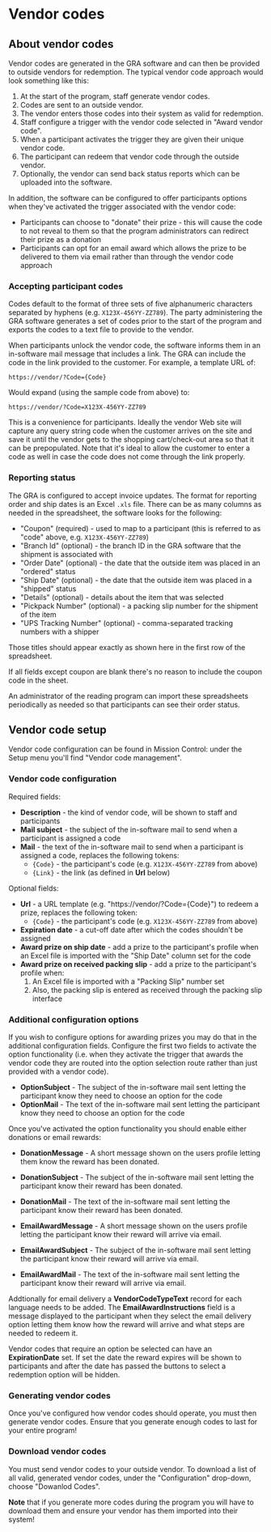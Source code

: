 # Vendor codes

## About vendor codes

Vendor codes are generated in the GRA software and can then be provided to outside vendors
for redemption. The typical vendor code approach would look something like this:

1. At the start of the program, staff generate vendor codes.
2. Codes are sent to an outside vendor.
3. The vendor enters those codes into their system as valid for redemption.
4. Staff configure a trigger with the vendor code selected in "Award vendor code".
5. When a participant activates the trigger they are given their unique vendor code.
6. The participant can redeem that vendor code through the outside vendor.
7. Optionally, the vendor can send back status reports which can be uploaded into the software.

In addition, the software can be configured to offer participants options when they've activated
the trigger associated with the vendor code:

- Participants can choose to "donate" their prize - this will cause the code to not reveal to them
  so that the program administrators can redirect their prize as a donation
- Participants can opt for an email award which allows the prize to be delivered to them via email
  rather than through the vendor code approach

### Accepting participant codes

Codes default to the format of three sets of five alphanumeric
characters separated by hyphens (e.g. `X123X-456YY-ZZ789`). The party
administering the GRA software generates a set of codes prior to the
start of the program and exports the codes to a text file to provide
to the vendor.

When participants unlock the vendor code, the software informs them in
an in-software mail message that includes a link. The GRA can include
the code in the link provided to the customer. For example, a template
URL of:

```
https://vendor/?Code={Code}
```

Would expand (using the sample code from above) to:

```
https://vendor/?Code=X123X-456YY-ZZ789
```

This is a convenience for participants. Ideally the vendor Web site will
capture any query string code when the customer arrives on the site and
save it until the vendor gets to the shopping cart/check-out area so
that it can be prepopulated. Note that it's ideal to allow the customer
to enter a code as well in case the code does not come through the link
properly.

### Reporting status

The GRA is configured to accept invoice updates. The format for reporting order and ship dates is
an Excel `.xls` file. There can be as many columns as needed in the spreadsheet, the software looks
for the following:

- "Coupon" (required) - used to map to a participant (this is referred to as "code" above,
  e.g. `X123X-456YY-ZZ789`)
- "Branch Id" (optional) - the branch ID in the GRA software that the shipment is associated with
- "Order Date" (optional) - the date that the outside item was placed in an "ordered" status
- "Ship Date" (optional) - the date that the outside item was placed in a "shipped" status
- "Details" (optional) - details about the item that was selected
- "Pickpack Number" (optional) - a packing slip number for the shipment of the item
- "UPS Tracking Number" (optional) - comma-separated tracking numbers with a shipper

Those titles should appear exactly as shown here in the first row of the
spreadsheet.

If all fields except coupon are blank there's no reason to include the coupon code in the
sheet.

An administrator of the reading program can import these spreadsheets
periodically as needed so that participants can see their order status.

## Vendor code setup

Vendor code configuration can be found in Mission Control: under the Setup menu you'll find
"Vendor code management".

### Vendor code configuration

Required fields:

- **Description** - the kind of vendor code, will be shown to staff and participants
- **Mail subject** - the subject of the in-software mail to send when a participant is
  assigned a code
- **Mail** - the text of the in-software mail to send when a participant is assigned a code,
  replaces the following tokens:
  - `{Code}` - the participant's code (e.g. `X123X-456YY-ZZ789` from above)
  - `{Link}` - the link (as defined in **Url** below)

Optional fields:

- **Url** - a URL template (e.g. "https://vendor/?Code={Code}") to redeem a prize, replaces the
  following token:
  - `{Code}` - the participant's code (e.g. `X123X-456YY-ZZ789` from above)
- **Expiration date** - a cut-off date after which the codes shouldn't be assigned
- **Award prize on ship date** - add a prize to the participant's profile when an Excel file is
  imported with the "Ship Date" column set for the code
- **Award prize on received packing slip** - add a prize to the participant's profile when:
  1. An Excel file is imported with a "Packing Slip" number set
  2. Also, the packing slip is entered as received through the packing slip interface

### Additional configuration options

If you wish to configure options for awarding prizes you may do that in the additional
configuration fields. Configure the first two fields to activate the option functionality
(i.e. when they activate the trigger that awards the vendor code they are routed into the option
selection route rather than just provided with a vendor code).

- **OptionSubject** - The subject of the in-software mail sent letting the participant know they
  need to choose an option for the code
- **OptionMail** - The text of the in-software mail sent letting the participant know they
  need to choose an option for the code

Once you've activated the option functionality you should enable either donations or email rewards:

- **DonationMessage** - A short message shown on the users profile letting them know the
  reward has been donated.
- **DonationSubject** - The subject of the in-software mail sent letting the participant know
  their reward has been donated.
- **DonationMail** - The text of the in-software mail sent letting the participant know their
  reward has been donated.

- **EmailAwardMessage** - A short message shown on the users profile letting the participant
  know their reward will arrive via email.
- **EmailAwardSubject** - The subject of the in-software mail sent letting the participant know
  their reward will arrive via email.
- **EmailAwardMail** - The text of the in-software mail sent letting the participant know
  their reward will arrive via email.

Addtionally for email delivery a **VendorCodeTypeText** record for each
language needs to be added. The **EmailAwardInstructions** field is a
message displayed to the participant when they select the email delivery
option letting them know how the reward will arrive and what steps are
needed to redeem it.

Vendor codes that require an option be selected can have an
**ExpirationDate** set. If set the date the reward expires will be shown
to participants and after the date has passed the buttons to select a
redemption option will be hidden.

### Generating vendor codes

Once you've configured how vendor codes should operate, you must then generate vendor codes. Ensure
that you generate enough codes to last for your entire program!

### Download vendor codes

You must send vendor codes to your outside vendor. To download a list of all valid, generated
vendor codes, under the "Configuration" drop-down, choose "Dowanlod Codes".

**Note** that if you generate more codes during the program you will have to download them and
ensure your vendor has them imported into their system!
